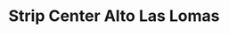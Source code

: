 ---
title: "Strip Center Alto Las Lomas"
url: /concepcion/strip-center-alto-las-lomas/
shop: Allgemein
---